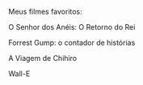 Meus filmes favoritos:

O Senhor dos Anéis: O Retorno do Rei

Forrest Gump: o contador de histórias

A Viagem de Chihiro

Wall-E
